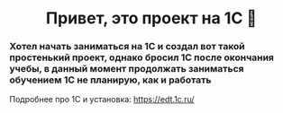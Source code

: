 <h1 align="center">Привет, это проект на 1С 👋</h1>
<h3 align="left">Хотел начать заниматься на 1С и создал вот такой простенький проект, однако бросил 1С после окончания учебы, в данный момент продолжать заниматься обучением 1С не планирую, как и работать</h3>

Подробнее про 1С и установка: https://edt.1c.ru/

